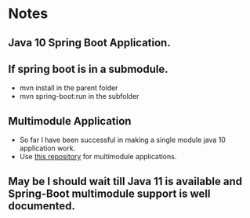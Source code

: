 # Notes

## Java 10 Spring Boot Application.

## If spring boot is in a submodule.
* mvn install in the parent folder
* mvn spring-boot:run in the subfolder

## Multimodule Application
* So far I have been successful in making a single module java 10 application work.
* Use [this repository](https://github.com/dermatologist/java10-springboot-maven-modules) for multimodule applications.

## May be I should wait till Java 11 is available and Spring-Boot multimodule support is well documented.
